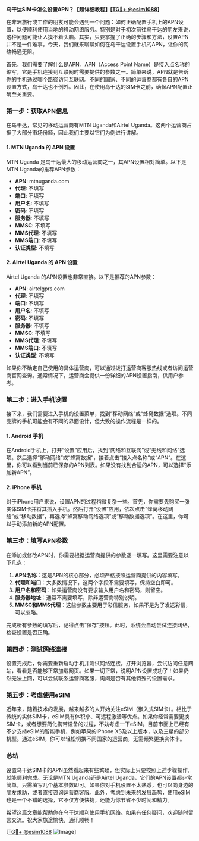 **乌干达SIM卡怎么设置APN？【超详细教程】[[TG💪+ @esim1088](https://t.me/s/esim1088)]**

在非洲旅行或工作的朋友可能会遇到一个问题：如何正确配置手机上的APN设置，以便顺利使用当地的移动网络服务。特别是对于初次前往乌干达的朋友来说，这种问题可能让人摸不着头脑。其实，只要掌握了正确的步骤和方法，设置APN并不是一件难事。今天，我们就来聊聊如何在乌干达设置手机的APN，让你的网络畅通无阻。

首先，我们需要了解什么是APN。APN（Access Point Name）是接入点名称的缩写，它是手机连接到互联网时需要提供的参数之一。简单来说，APN就是告诉你的手机通过哪个路径访问互联网。不同的国家、不同的运营商都有各自的APN设置方式，乌干达也不例外。因此，在使用乌干达的SIM卡之前，确保APN配置正确至关重要。

### **第一步：获取APN信息**
在乌干达，常见的移动运营商有MTN Uganda和Airtel Uganda。这两个运营商占据了大部分市场份额，因此我们主要以它们为例进行讲解。

#### **1. MTN Uganda 的 APN 设置**
MTN Uganda 是乌干达最大的移动运营商之一，其APN设置相对简单。以下是MTN Uganda的推荐APN参数：
- **APN**: mtnuganda.com
- **代理**: 不填写
- **端口**: 不填写
- **用户名**: 不填写
- **密码**: 不填写
- **服务器**: 不填写
- **MMSC**: 不填写
- **MMS代理**: 不填写
- **MMS端口**: 不填写
- **认证类型**: 不填写

#### **2. Airtel Uganda 的 APN 设置**
Airtel Uganda 的APN设置也非常直接。以下是推荐的APN参数：
- **APN**: airtelgprs.com
- **代理**: 不填写
- **端口**: 不填写
- **用户名**: 不填写
- **密码**: 不填写
- **服务器**: 不填写
- **MMSC**: 不填写
- **MMS代理**: 不填写
- **MMS端口**: 不填写
- **认证类型**: 不填写

如果你不确定自己使用的具体运营商，可以通过拨打运营商客服热线或者访问运营商官网查询。通常情况下，运营商会提供一份详细的APN设置指南，供用户参考。

### **第二步：进入手机设置**
接下来，我们需要进入手机的设置菜单，找到“移动网络”或“蜂窝数据”选项。不同品牌的手机可能会有不同的界面设计，但大致的操作流程是一样的。

#### **1. Android 手机**
在Android手机上，打开“设置”应用后，找到“网络和互联网”或“无线和网络”选项。然后选择“移动网络”或“蜂窝数据”，接着点击“接入点名称”或“APN”。在这里，你可以看到当前已保存的APN列表。如果没有找到合适的APN，可以选择“添加新APN”。

#### **2. iPhone 手机**
对于iPhone用户来说，设置APN的过程稍微复杂一些。首先，你需要先购买一张实体SIM卡并将其插入手机。然后打开“设置”应用，依次点击“蜂窝移动网络”或“移动数据”，再选择“蜂窝移动网络选项”或“移动数据选项”。在这里，你可以手动添加新的APN配置。

### **第三步：填写APN参数**
在添加或修改APN时，你需要根据运营商提供的参数逐一填写。这里需要注意以下几点：

1. **APN名称**：这是APN的核心部分，必须严格按照运营商提供的内容填写。
2. **代理和端口**：大多数情况下，这两个字段不需要填写，保持空白即可。
3. **用户名和密码**：如果运营商没有要求输入用户名和密码，则留空。
4. **服务器地址**：通常不需要填写，除非运营商特别说明。
5. **MMSC和MMS代理**：这些参数主要用于彩信服务，如果不是为了发送彩信，可以忽略。

完成所有参数的填写后，记得点击“保存”按钮。此时，系统会自动尝试连接网络，检查设置是否正确。

### **第四步：测试网络连接**
设置完成后，你需要重新启动手机并测试网络连接。打开浏览器，尝试访问任意网站，看看是否能够正常加载网页。如果一切正常，说明APN设置成功了！如果仍然无法上网，可以尝试联系运营商客服，询问是否有其他特殊的设置需求。

### **第五步：考虑使用eSIM**
近年来，随着技术的发展，越来越多的人开始关注eSIM（嵌入式SIM卡）。相比于传统的实体SIM卡，eSIM具有体积小、可远程激活等优点。如果你经常需要更换SIM卡，或者想要简化携带设备的过程，不妨考虑一下eSIM。目前市面上已经有不少支持eSIM的智能手机，例如苹果的iPhone XS及以上版本，以及三星的部分机型。通过eSIM，你可以轻松切换不同国家的运营商，无需频繁更换实体卡。

### **总结**
设置乌干达SIM卡的APN虽然看起来有些繁琐，但实际上只要按照上述步骤操作，就能顺利完成。无论是MTN Uganda还是Airtel Uganda，它们的APN设置都非常简单，只需填写几个基本参数即可。如果你对手机设置不太熟悉，也可以向身边的朋友求助，或者直接咨询运营商客服。此外，考虑到未来的发展趋势，使用eSIM也是一个不错的选择，它不仅方便快捷，还能为你节省不少时间和精力。

希望这篇文章能帮助你在乌干达顺利使用手机网络。如果有任何疑问，欢迎随时留言交流。祝大家旅途愉快，通讯顺畅！

[[TG💪+ @esim1088](https://t.me/s/esim1088) ![Image](https://i.postimg.cc/4NQfJmqS/Snipaste-2025-05-13-00-14-12.png)]